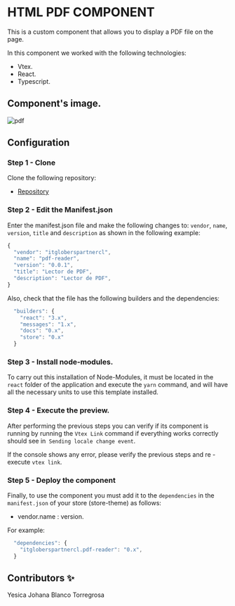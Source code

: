 # HTML PDF COMPONENT

This is a custom component that allows you to display a PDF file on the page.

In this component we worked with the following technologies:

- Vtex.
- React.
- Typescript.
## Component's image.

![pdf](https://user-images.githubusercontent.com/87024446/219835027-b7d3939f-2973-49eb-ae8f-2b85f39021a3.png)

## Configuration 

### Step 1 - Clone

Clone the following repository:
- [Repository](https://github.com/Yesiblato/itgloberspartnercl-html-pdf)

### Step 2 - Edit the Manifest.json 

Enter the manifest.json file and make the following changes to: `vendor`, `name`, `version`, `title` and `description`
as shown in the following example:

```js
{
  "vendor": "itgloberspartnercl",
  "name": "pdf-reader",
  "version": "0.0.1",
  "title": "Lector de PDF",
  "description": "Lector de PDF",
}
```
Also, check that the file has the following builders and the dependencies:

```js
  "builders": {
    "react": "3.x",
    "messages": "1.x",
    "docs": "0.x",
    "store": "0.x"
  }
```
### Step 3 - Install node-modules.

To carry out this installation of Node-Modules, it must be located in the `react` folder of the application and execute the `yarn` command, and will have all the necessary units to use this template installed.

### Step 4 - Execute the preview.

After performing the previous steps you can verify if its component is running by running the `Vtex Link` command if everything works correctly should see in` Sending locale change event`.

If the console shows any error, please verify the previous steps and re -execute `vtex link`.

### Step 5 - Deploy the component

Finally, to use the component you must add it to the `dependencies` in the `manifest.json` of your store (store-theme) as follows:

- vendor.name : version. 

For example:
```js
  "dependencies": {
    "itgloberspartnercl.pdf-reader": "0.x",
  }
```

## Contributors ✨

Yesica Johana Blanco Torregrosa
